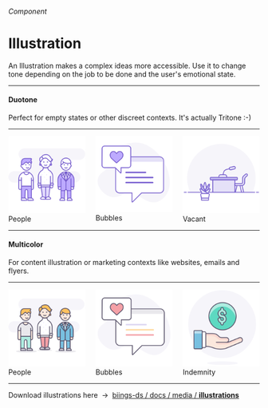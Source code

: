 <h6 class="subtitle is-5 has-text-grey has-text-weight-semibold">Component</h6><h1 class="title is-1 has-text-weight-bold">Illustration</h1>
<p class="subtitle is-5">
    An <span class="has-text-weight-semibold">Illustration</span> makes a complex ideas more accessible. Use it to change tone depending on the job to be done and the user's emotional state.
</p>

<hr class="is-large is-visible">

<h4 class="title is-4">Duotone</h4>
<div class="subtitle">Perfect for empty states or other discreet contexts. It's actually Tritone :-)</div>

<hr>

<div class="columns is-multiline has-text-centered">
    <div class="column is-4 box"><img src="media/illustrations/people-duo.svg" width="180"><div class="subtitle is-6">People</div></div>
    <div class="column is-4 box"><img src="media/illustrations/bubbles-duo.svg" width="180"><div class="subtitle is-6">Bubbles</div></div>
    <div class="column is-4 box"><img src="media/illustrations/vacant-duo.svg" width="180"><div class="subtitle is-6">Vacant</div></div>
</div>

<hr class="is-large is-visible">

<h4 class="title is-4">Multicolor</h4>
<div class="subtitle">For content illustration or marketing contexts like websites, emails and flyers.</div>

<hr>

<div class="columns is-multiline has-text-centered">
    <div class="column is-4 box"><img src="media/illustrations/people.svg" width="180"><div class="subtitle is-6">People</div></div>
    <div class="column is-4 box"><img src="media/illustrations/bubbles.svg" width="180"><div class="subtitle is-6">Bubbles</div></div>
    <div class="column is-4 box"><img src="media/illustrations/indemnity.svg" width="180"><div class="subtitle is-6">Indemnity</div></div>
</div>

<hr class="is-large">

<div class="box is-bordered">
    Download illustrations here &nbsp;→&nbsp; <a href="https://github.com/ForsysInteractive/biings-ds/tree/master/docs/media/illustrations" target="blank">biings-ds / docs / media / <strong>illustrations</strong></a>
</div>